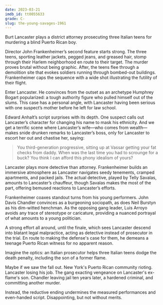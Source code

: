 ```yaml
---
date: 2023-03-21
imdb_id: tt0055633
grade: C-
slug: the-young-savages-1961
---
```


Burt Lancaster plays a district attorney prosecuting three Italian teens for murdering a blind Puerto Rican boy.

<!-- end -->

Director John Frankenheimer’s second feature starts strong. The three teens, sporting leather jackets, pegged jeans, and greased hair, stomp through their Harlem neighborhood en route to their target. The murder proves brutal without being graphic. After, the teens flee through a demolition site that evokes soldiers running through bombed-out buildings. Frankenheimer caps the sequence with a wide shot illustrating the futility of their flight.

Enter Lancaster. He convinces from the outset as an archetype Humphrey Bogart popularized: a tough authority figure who pulled himself out of the slums. This case has a personal angle, with Lancaster having been serious with one suspect’s mother before he left for law school.

Edward Anhalt’s script surprises with its depth. One suspect calls out Lancaster’s character for changing his name to mask his ethnicity. And we get a terrific scene where Lancaster’s wife—who comes from wealth—makes snide drunken remarks to Lancaster’s boss, only for Lancaster to escort her out and chastise her, saying:

> You third-generation progressive, sitting up at Vassar getting your fat checks from daddy. When was the last time you had to scrounge for a buck? You think I can afford this phony idealism of yours?

Lancaster plays more detective than attorney. Frankenheimer builds an immersive atmosphere as Lancaster navigates seedy tenements, cramped apartments, and packed jails. The actual detective, played by Telly Savalas, amounts to Lancaster’s chauffeur, though Savalas makes the most of the part, offering bemused reactions to Lancaster’s efforts.

Frankenheimer coaxes standout turns from his young performers. John Davis Chandler convinces as a burgeoning sociopath, as does Neil Burstyn as his dim-witted henchman. As the opposing gang leader, Luis Arroyo avoids any trace of stereotype or caricature, providing a nuanced portrayal of what amounts to a young politician.

A strong effort all around, until the finale, which sees Lancaster descend into blatant legal malpractice, acting as detective instead of prosecutor in the trial. En route to making the defense's case for them, he demeans a teenage Puerto Rican witness for no apparent reason.

Imagine the optics: an Italian prosecutor helps three Italian teens dodge the death penalty, including the son of a former flame.

Maybe if we saw the fall out. New York's Puerto Rican community rioting. Lancaster losing his job. The gang exacting vengeance on Lancaster's ex-flame's son. Chandler leaving jail ten years later, a hardened criminal, and committing another murder.

Instead, the reductive ending undermines the measured performances and even-handed script. Disappointing, but not without merits.
